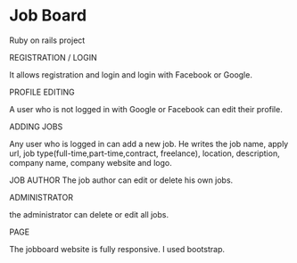 # Job Board 

Ruby on rails project



REGISTRATION / LOGIN

It allows registration and login and login with Facebook or Google.

PROFILE EDITING

A user who is not logged in with Google or Facebook can edit their profile.

ADDING JOBS

Any user who is logged in can add a new job. He writes the job name, apply url, job type(full-time,part-time,contract, freelance), location, description, company name, company website and logo.

JOB AUTHOR
The job author can edit or delete his own jobs.

ADMINISTRATOR

the administrator can delete or edit all jobs.

PAGE

The jobboard website is fully responsive. I used bootstrap.
